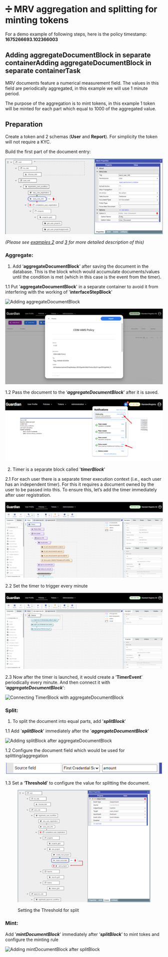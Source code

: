 # ➗ MRV aggregation and splitting for minting tokens

For a demo example of following steps, here is the policy timestamp: **1675266693.102366003**

## Adding aggregateDocumentBlock in separate containerAdding aggregateDocumentBlock in separate container**Task**

MRV documents feature a numerical measurement field. The values in this field are periodically aggregated, in this example we will use 1 minute period.

The purpose of the aggregation is to mint tokens, in this example 1 token will be minted for each part which equal to 1000 of the aggregated value.

## **Preparation**

Create a token and 2 schemas (**User** and **Report**). For simplicity the token will not require a KYC.

Build the first part of the document entry:

![image1.png](<../../../../.gitbook/assets/0 (3).png>)

_(Please see_ [_examples 2_](data-input-via-forms-using-roles-to-partition-user-activities..md) _and_ [_3_](token-operations.md) _for more detailed description of this)_

### **Aggregate:**

1. Add ‘**aggregateDocumentBlock**' after saving the document in the database. This is the block which would accumulate documents/values until the condition is met (which in this case is the event from the timer).

1.1 Put '**aggregateDocumentBlock**' in a separate container to avoid it from interfering with the working of  '**interfaceStepBlock**'

![Adding aggregateDocumentBlock](<../../../../.gitbook/assets/1 (4).png>)

![Adding aggregateDocumentBlock in separate container](<../../../../.gitbook/assets/2 (4).png>)

1.2 Pass the document to the ‘_**aggregateDocumentBlock**_' after it is saved.

![Passing the saved document to the aggregateDocumentBlock](<../../../../.gitbook/assets/3 (5).png>)

2. Timer is a separate block called '_**timerBlock**_'

2.1 For each user there is a separate timer execution context (i.e., each user has an independent timer). For this it requires a document owned by the user to be passed into this. To ensure this, let’s add the timer immediately after user registration.

![Adding timerBlock after user registration](<../../../../.gitbook/assets/4 (3).png>)

2.2 Set the timer to trigger every minute

![Setting the timer for every minute](<../../../../.gitbook/assets/5 (2).png>)

2.3 Now after the timer is launched, it would create a ‘**TimerEvent**’ periodically every minute. And then connect it with ‘_**aggregateDocumentBlock**_':

![Connecting TimerBlock with aggregateDocumentBlock](<../../../../.gitbook/assets/6 (3).png>)

### **Split:**

1. To split the document into equal parts, add '_**splitBlock**_'

1.1 Add '_**splitBlock**_' immediately after the '_**aggregateDocumentBlock**_'

![Adding splitBlock after aggregateDocumentBlock](<../../../../.gitbook/assets/7 (4).png>)

1.2 Configure the document field which would be used for splitting/aggregation

![Configuring Source Field](<../../../../.gitbook/assets/8 (4) (2).png>)

1.3 Set a ‘**Threshold**’ to configure the value for splitting the document.

<figure><img src="../../../../.gitbook/assets/9 (3).png" alt=""><figcaption><p>Setting the Threshold for split</p></figcaption></figure>

### **Mint:**

Add '_**mintDocumentBlock**_' immediately after ‘_**splitBlock**_' to mint tokes and configure the minting rule

![Adding mintDocumentBlock after splitBlock](<../../../../.gitbook/assets/10 (4).png>)
